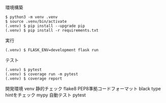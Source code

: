 
環境構築

```
$ python3 -m venv .venv
$ source .venv/bin/activate
(.venv) $ pip install --upgrade pip
(.venv) $ pip install -r requirements.txt
```

実行

```
(.venv) $ FLASK_ENV=development flask run
```

テスト
```
(.venv) $ pytest
(.venv) $ coverage run -m pytest
(.venv) $ coverage report
```

開発環境 venv
静的チェック flake8
PEP8準拠コードフォーマット black
type hintをチェック mypy
自動テスト pytest

